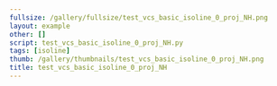 ```yaml
---
fullsize: /gallery/fullsize/test_vcs_basic_isoline_0_proj_NH.png
layout: example
other: []
script: test_vcs_basic_isoline_0_proj_NH.py
tags: [isoline]
thumb: /gallery/thumbnails/test_vcs_basic_isoline_0_proj_NH.png
title: test_vcs_basic_isoline_0_proj_NH
---
```

